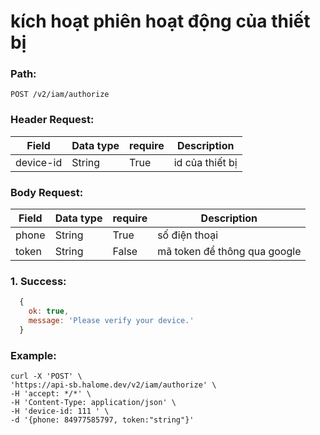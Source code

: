 # kích hoạt phiên hoạt động của thiết bị
### Path: 
  ```
  POST /v2/iam/authorize
  ```
### Header Request:
|Field|Data type| require|Description|
|----|----|----|----|
|device-id|String| True |id của thiết bị|
### Body Request:
|Field|Data type| require|Description|
|----|----|----|----|
|phone|String|True|số điện thoại|
|token|String|False|mã token để thông qua google|
### 1. Success:
```javascript
  { 
    ok: true,
    message: 'Please verify your device.' 
  }
```

### Example:
    curl -X 'POST' \
    'https://api-sb.halome.dev/v2/iam/authorize' \
    -H 'accept: */*' \
    -H 'Content-Type: application/json' \
    -H 'device-id: 111 ' \
    -d '{phone: 84977585797, token:"string"}'
